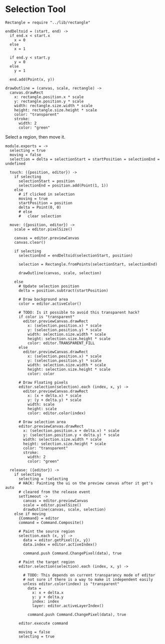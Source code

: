 Selection Tool
==============

    Rectangle = require "../lib/rectangle"

    endDeltoid = (start, end) ->
      if end.x < start.x
        x = 0
      else
        x = 1

      if end.y < start.y
        y = 0
      else
        y = 1

      end.add(Point(x, y))

    drawOutline = (canvas, scale, rectangle) ->
      canvas.drawRect
        x: rectangle.position.x * scale
        y: rectangle.position.y * scale
        width: rectangle.size.width * scale
        height: rectangle.size.height * scale
        color: "transparent"
        stroke:
          width: 2
          color: "green"

Select a region, then move it.

    module.exports = ->
      selecting = true
      moving = false
      selection = delta = selectionStart = startPosition = selectionEnd = undefined

      touch: ({position, editor}) ->
        if selecting
          selectionStart = position
          selectionEnd = position.add(Point(1, 1))
        else
          # if clicked in selection
          moving = true
          startPosition = position
          delta = Point(0, 0)
          # else
          #   clear selection

      move: ({position, editor}) ->
        scale = editor.pixelSize()

        canvas = editor.previewCanvas
        canvas.clear()

        if selecting
          selectionEnd = endDeltoid(selectionStart, position)

          selection = Rectangle.fromPoints(selectionStart, selectionEnd)

          drawOutline(canvas, scale, selection)

        else
          # Update selection position
          delta = position.subtract(startPosition)

          # Draw background area
          color = editor.activeColor()
          
          # TODO: Is it possible to avoid this transparent hack?
          if color is "transparent"
            editor.previewCanvas.drawRect
              x: (selection.position.x) * scale
              y: (selection.position.y) * scale
              width: selection.size.width * scale
              height: selection.size.height * scale
              color: editor.TRANSPARENT_FILL
          else
            editor.previewCanvas.drawRect
              x: (selection.position.x) * scale
              y: (selection.position.y) * scale
              width: selection.size.width * scale
              height: selection.size.height * scale
              color: color

          # Draw Floating pixels
          editor.selection(selection).each (index, x, y) ->
            editor.previewCanvas.drawRect
              x: (x + delta.x) * scale
              y: (y + delta.y) * scale
              width: scale
              height: scale
              color: editor.color(index)

          # Draw selection area
          editor.previewCanvas.drawRect
            x: (selection.position.x + delta.x) * scale
            y: (selection.position.y + delta.y) * scale
            width: selection.size.width * scale
            height: selection.size.height * scale
            color: "transparent"
            stroke:
              width: 2
              color: "green"

      release: ({editor}) ->
        if selecting
          selecting = !selecting
          # HACK: Painting the ui on the preview canvas after it get's auto
          # cleared from the release event
          setTimeout ->
            canvas = editor.previewCanvas
            scale = editor.pixelSize()
            drawOutline(canvas, scale, selection)
        else if moving
          {Command} = editor
          command = Command.Composite()

          # Paint the source region
          selection.each (x, y) ->
            data = editor.getPixel({x, y})
            data.index = editor.activeIndex()

            command.push Command.ChangePixel(data), true

          # Paint the target region
          editor.selection(selection).each (index, x, y) ->
            
            # TODO: This depends on current transparancy mode of editor
            # not sure if there is a way to make it independent easily
            unless editor.color(index) is "transparent"
              data =
                x: x + delta.x
                y: y + delta.y
                index: index
                layer: editor.activeLayerIndex()

              command.push Command.ChangePixel(data), true

          editor.execute command

          moving = false
          selecting = true
